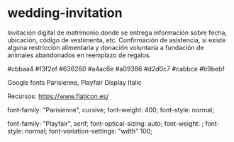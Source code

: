 # wedding-invitation
Invitación digital de matrimonio donde se entrega información sobre fecha, ubicación, código de vestimenta, etc. Confirmación de asistencia, si existe alguna restricción alimentaria y donación voluntaria a fundación de animales abandonados en reemplazo de regalos.


 #cbbaa4  #f3f2ef  #636260  #a4ac6e  #a09386  #d2d0c7  #cabbce  #b9bebf 

Google fonts
Parisienne, Playfair Display Italic



Recursos:
 https://www.flaticon.es/

 font-family: "Parisienne", cursive;
  font-weight: 400;
  font-style: normal;

  font-family: "Playfair", serif;
  font-optical-sizing: auto;
  font-weight: <weight>;
  font-style: normal;
  font-variation-settings:
    "wdth" 100;